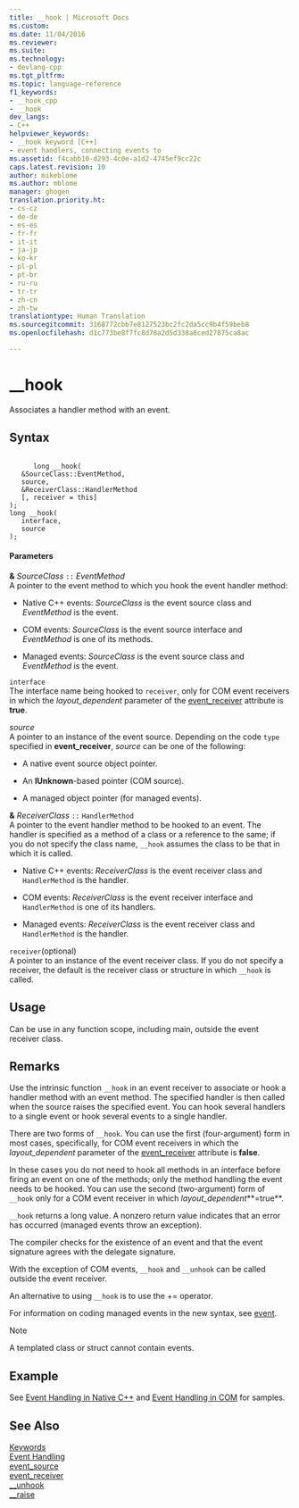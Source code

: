 ```yaml
---
title: __hook | Microsoft Docs
ms.custom: 
ms.date: 11/04/2016
ms.reviewer: 
ms.suite: 
ms.technology:
- devlang-cpp
ms.tgt_pltfrm: 
ms.topic: language-reference
f1_keywords:
- __hook_cpp
- __hook
dev_langs:
- C++
helpviewer_keywords:
- __hook keyword [C++]
- event handlers, connecting events to
ms.assetid: f4cabb10-d293-4c0e-a1d2-4745ef9cc22c
caps.latest.revision: 10
author: mikeblome
ms.author: mblome
manager: ghogen
translation.priority.ht:
- cs-cz
- de-de
- es-es
- fr-fr
- it-it
- ja-jp
- ko-kr
- pl-pl
- pt-br
- ru-ru
- tr-tr
- zh-cn
- zh-tw
translationtype: Human Translation
ms.sourcegitcommit: 3168772cbb7e8127523bc2fc2da5cc9b4f59beb8
ms.openlocfilehash: d1c773be8f7fc8d78a2d5d338a8ced27875ca8ac

---
```

# __hook
Associates a handler method with an event.  
  
## Syntax  
  
```  
  
      long __hook(  
   &SourceClass::EventMethod,  
   source,  
   &ReceiverClass::HandlerMethod  
   [, receiver = this]  
);  
long __hook(  
   interface,  
   source  
);  
```  
  
#### Parameters  
 **&** *SourceClass* `::` *EventMethod*  
 A pointer to the event method to which you hook the event handler method:  
  
-   Native C++ events: *SourceClass* is the event source class and *EventMethod* is the event.  
  
-   COM events: *SourceClass* is the event source interface and *EventMethod* is one of its methods.  
  
-   Managed events: *SourceClass* is the event source class and *EventMethod* is the event.  
  
 `interface`  
 The interface name being hooked to `receiver`, only for COM event receivers in which the *layout_dependent* parameter of the [event_receiver](../windows/event-receiver.md) attribute is **true**.  
  
 *source*  
 A pointer to an instance of the event source. Depending on the code `type` specified in **event_receiver**, *source* can be one of the following:  
  
-   A native event source object pointer.  
  
-   An **IUnknown**-based pointer (COM source).  
  
-   A managed object pointer (for managed events).  
  
 **&** *ReceiverClass* `::` `HandlerMethod`  
 A pointer to the event handler method to be hooked to an event. The handler is specified as a method of a class or a reference to the same; if you do not specify the class name, `__hook` assumes the class to be that in which it is called.  
  
-   Native C++ events: *ReceiverClass* is the event receiver class and `HandlerMethod` is the handler.  
  
-   COM events: *ReceiverClass* is the event receiver interface and `HandlerMethod` is one of its handlers.  
  
-   Managed events: *ReceiverClass* is the event receiver class and `HandlerMethod` is the handler.  
  
 `receiver`(optional)  
 A pointer to an instance of the event receiver class. If you do not specify a receiver, the default is the receiver class or structure in which `__hook` is called.  
  
## Usage  
 Can be use in any function scope, including main, outside the event receiver class.  
  
## Remarks  
 Use the intrinsic function `__hook` in an event receiver to associate or hook a handler method with an event method. The specified handler is then called when the source raises the specified event. You can hook several handlers to a single event or hook several events to a single handler.  
  
 There are two forms of `__hook`. You can use the first (four-argument) form in most cases, specifically, for COM event receivers in which the *layout_dependent* parameter of the [event_receiver](../windows/event-receiver.md) attribute is **false**.  
  
 In these cases you do not need to hook all methods in an interface before firing an event on one of the methods; only the method handling the event needs to be hooked. You can use the second (two-argument) form of `__hook` only for a COM event receiver in which *layout_dependent***=true**.  
  
 `__hook` returns a long value. A nonzero return value indicates that an error has occurred (managed events throw an exception).  
  
 The compiler checks for the existence of an event and that the event signature agrees with the delegate signature.  
  
 With the exception of COM events, `__hook` and `__unhook` can be called outside the event receiver.  
  
 An alternative to using `__hook` is to use the += operator.  
  
 For information on coding managed events in the new syntax, see [event](../windows/event-cpp-component-extensions.md).  
  
> [!NOTE]
>  A templated class or struct cannot contain events.  
  
## Example  
 See [Event Handling in Native C++](../cpp/event-handling-in-native-cpp.md) and [Event Handling in COM](../cpp/event-handling-in-com.md) for samples.  
  
## See Also  
 [Keywords](../cpp/keywords-cpp.md)   
 [Event Handling](../cpp/event-handling.md)   
 [event_source](../windows/event-source.md)   
 [event_receiver](../windows/event-receiver.md)   
 [__unhook](../cpp/unhook.md)   
 [__raise](../cpp/raise.md)


<!--HONumber=Jan17_HO2-->


